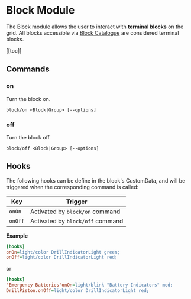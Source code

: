 # Block Module
<!-- [< Modules](../Modules.md) -->

The Block module allows the user to interact with **terminal blocks** on the grid. All blocks accessible via [Block Catalogue](../Core/BlockCatalogue.md) are considered terminal blocks.

[[toc]]

## Commands

### on
Turn the block on.

```
block/on <Block|Group> [--options]
```

### off
Turn the block off.

```
block/off <Block|Group> [--options]
```

## Hooks

The following hooks can be define in the block's CustomData, and will be triggered when the corresponding command is called:

|Key        | Trigger                           |
|-          |-                                  |
| `onOn`    | Activated by `block/on` command   |
| `onOff`   | Activated by `block/off` command   |

**Example**

```ini title = "DrillPiston > Custom Data"
[hooks]
onOn=light/color DrillIndicatorLight green;
onOff=light/color DrillIndicatorLight red;
```
or

```ini title="Mother > Custom Data"
[hooks]
"Emergency Batteries"onOn=light/blink "Battery Indicators" med;
DrillPiston.onOff=light/color DrillIndicatorLight red;
```